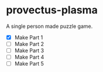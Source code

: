 # provectus-plasma
A single person made puzzle game.

- [x] Make Part 1
- [ ] Make Part 2
- [ ] Make Part 3
- [ ] Make Part 4
- [ ] Make Part 5
